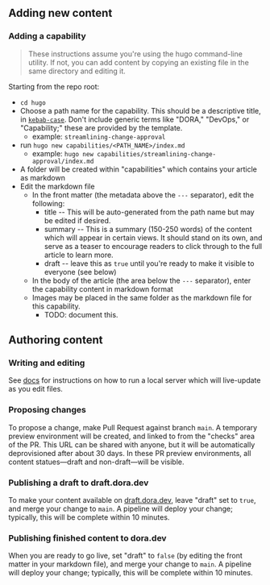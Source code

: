 ## Adding new content

### Adding a capability
> These instructions assume you're using the hugo command-line utility. If not, you can add content by copying an existing file in the same directory and editing it.

Starting from the repo root:
- `cd hugo`
- Choose a path name for the capability. This should be a descriptive title, in [`kebab-case`](https://www.theserverside.com/definition/Kebab-case). Don't include generic terms like "DORA," "DevOps," or "Capability;" these are provided by the template.
    - example: `streamlining-change-approval`
- run `hugo new capabilities/<PATH_NAME>/index.md`
  - example: `hugo new capabilities/streamlining-change-approval/index.md`
- A folder will be created within "capabilities" which contains your article as markdown
- Edit the markdown file
  - In the front matter (the metadata above the `---` separator), edit the following:
    - title -- This will be auto-generated from the path name but may be edited if desired.
    - summary -- This is a summary (150-250 words) of the content which will appear in certain views. It should stand on its own, and serve as a teaser to encourage readers to click through to the full article to learn more.
    - draft -- leave this as `true` until you're ready to make it visible to everyone (see below)
  - In the body of the article (the area below the `---` separator), enter the capability content in markdown format
  - Images may be placed in the same folder as the markdown file for this capability.
    - TODO: document this.

## Authoring content

### Writing and editing
See [docs](/docs) for instructions on how to run a local server which will live-update as you edit files.

### Proposing changes
To propose a change, make Pull Request against branch `main`. A temporary preview environment will be created, and linked to from the "checks" area of the PR. This URL can be shared with anyone, but it will be automatically deprovisioned after about 30 days. In these PR preview environments, all content statues—draft and non-draft—will be visible.

### Publishing a draft to draft.dora.dev
To make your content available on [draft.dora.dev](https://draft.dora.dev), leave "draft" set to `true`, and merge your change to `main`. A pipeline will deploy your change; typically, this will be complete within 10 minutes.

### Publishing finished content to dora.dev
When you are ready to go live, set "draft" to `false` (by editing the front matter in your markdown file), and merge your change to `main`. A pipeline will deploy your change; typically, this will be complete within 10 minutes.